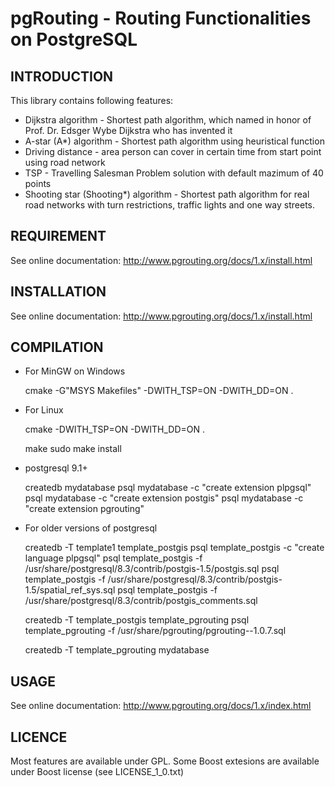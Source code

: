 # pgRouting - Routing Functionalities on PostgreSQL

## INTRODUCTION

This library contains following features:

* Dijkstra algorithm - Shortest path algorithm, which named in honor
  of Prof. Dr. Edsger Wybe Dijkstra who has invented it
* A-star (A*) algorithm - Shortest path algorithm using heuristical 
  function
* Driving distance - area person can cover in certain time from start
  point using road network
* TSP - Travelling Salesman Problem solution with default mazimum of
  40 points
* Shooting star (Shooting*) algorithm - Shortest path algorithm for
  real road networks with turn restrictions, traffic lights and one
  way streets. 

## REQUIREMENT

See online documentation:
http://www.pgrouting.org/docs/1.x/install.html


## INSTALLATION

See online documentation:
http://www.pgrouting.org/docs/1.x/install.html


## COMPILATION

* For MinGW on Windows

	cmake -G"MSYS Makefiles" -DWITH_TSP=ON -DWITH_DD=ON .

* For Linux
	
	cmake -DWITH_TSP=ON -DWITH_DD=ON .

	make
	sudo make install

* postgresql 9.1+

	createdb mydatabase
	psql mydatabase -c "create extension plpgsql"
	psql mydatabase -c "create extension postgis"
	psql mydatabase -c "create extension pgrouting"

* For older versions of postgresql

	createdb -T template1 template_postgis
	psql template_postgis -c "create language plpgsql"
	psql template_postgis -f /usr/share/postgresql/8.3/contrib/postgis-1.5/postgis.sql
	psql template_postgis -f /usr/share/postgresql/8.3/contrib/postgis-1.5/spatial_ref_sys.sql
	psql template_postgis -f /usr/share/postgresql/8.3/contrib/postgis_comments.sql

	createdb -T template_postgis template_pgrouting
	psql template_pgrouting -f /usr/share/pgrouting/pgrouting--1.0.7.sql

	createdb -T template_pgrouting mydatabase


## USAGE

See online documentation:
http://www.pgrouting.org/docs/1.x/index.html


## LICENCE

Most features are available under GPL.
Some Boost extesions are available under Boost license (see LICENSE_1_0.txt)

